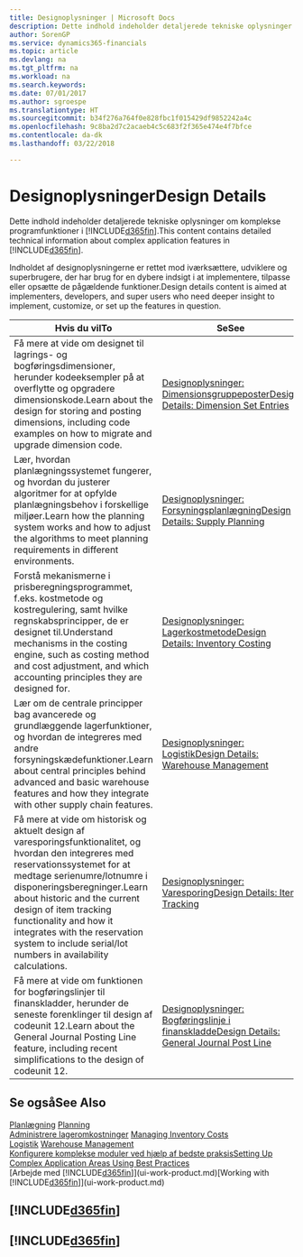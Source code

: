 ```yaml
---
title: Designoplysninger | Microsoft Docs
description: Dette indhold indeholder detaljerede tekniske oplysninger om komplekse programfunktioner i Finance and Operations, Business edition.
author: SorenGP
ms.service: dynamics365-financials
ms.topic: article
ms.devlang: na
ms.tgt_pltfrm: na
ms.workload: na
ms.search.keywords: 
ms.date: 07/01/2017
ms.author: sgroespe
ms.translationtype: HT
ms.sourcegitcommit: b34f276a764f0e828fbc1f015429df9852242a4c
ms.openlocfilehash: 9c8ba2d7c2acaeb4c5c683f2f365e474e4f7bfce
ms.contentlocale: da-dk
ms.lasthandoff: 03/22/2018

---
```

# <a name="design-details"></a><span data-ttu-id="6e9a7-103">Designoplysninger</span><span class="sxs-lookup"><span data-stu-id="6e9a7-103">Design Details</span></span>
<span data-ttu-id="6e9a7-104">Dette indhold indeholder detaljerede tekniske oplysninger om komplekse programfunktioner i [!INCLUDE[d365fin](includes/d365fin_md.md)].</span><span class="sxs-lookup"><span data-stu-id="6e9a7-104">This content contains detailed technical information about complex application features in [!INCLUDE[d365fin](includes/d365fin_md.md)].</span></span>  

 <span data-ttu-id="6e9a7-105">Indholdet af designoplysningerne er rettet mod iværksættere, udviklere og superbrugere, der har brug for en dybere indsigt i at implementere, tilpasse eller opsætte de pågældende funktioner.</span><span class="sxs-lookup"><span data-stu-id="6e9a7-105">Design details content is aimed at implementers, developers, and super users who need deeper insight to implement, customize, or set up the features in question.</span></span>  

|<span data-ttu-id="6e9a7-106">**Hvis du vil**</span><span class="sxs-lookup"><span data-stu-id="6e9a7-106">**To**</span></span>|<span data-ttu-id="6e9a7-107">**Se**</span><span class="sxs-lookup"><span data-stu-id="6e9a7-107">**See**</span></span>|  
|------------|-------------|  
|<span data-ttu-id="6e9a7-108">Få mere at vide om designet til lagrings- og bogføringsdimensioner, herunder kodeeksempler på at overflytte og opgradere dimensionskode.</span><span class="sxs-lookup"><span data-stu-id="6e9a7-108">Learn about the design for storing and posting dimensions, including code examples on how to migrate and upgrade dimension code.</span></span>|[<span data-ttu-id="6e9a7-109">Designoplysninger: Dimensionsgruppeposter</span><span class="sxs-lookup"><span data-stu-id="6e9a7-109">Design Details: Dimension Set Entries</span></span>](design-details-dimension-set-entries.md)|  
|<span data-ttu-id="6e9a7-110">Lær, hvordan planlægningssystemet fungerer, og hvordan du justerer algoritmer for at opfylde planlægningsbehov i forskellige miljøer.</span><span class="sxs-lookup"><span data-stu-id="6e9a7-110">Learn how the planning system works and how to adjust the algorithms to meet planning requirements in different environments.</span></span>|[<span data-ttu-id="6e9a7-111">Designoplysninger: Forsyningsplanlægning</span><span class="sxs-lookup"><span data-stu-id="6e9a7-111">Design Details: Supply Planning</span></span>](design-details-supply-planning.md)|  
|<span data-ttu-id="6e9a7-112">Forstå mekanismerne i prisberegningsprogrammet, f.eks. kostmetode og kostregulering, samt hvilke regnskabsprincipper, de er designet til.</span><span class="sxs-lookup"><span data-stu-id="6e9a7-112">Understand mechanisms in the costing engine, such as costing method and cost adjustment, and which accounting principles they are designed for.</span></span>|[<span data-ttu-id="6e9a7-113">Designoplysninger: Lagerkostmetode</span><span class="sxs-lookup"><span data-stu-id="6e9a7-113">Design Details: Inventory Costing</span></span>](design-details-inventory-costing.md)|  
|<span data-ttu-id="6e9a7-114">Lær om de centrale principper bag avancerede og grundlæggende lagerfunktioner, og hvordan de integreres med andre forsyningskædefunktioner.</span><span class="sxs-lookup"><span data-stu-id="6e9a7-114">Learn about central principles behind advanced and basic warehouse features and how they integrate with other supply chain features.</span></span>|[<span data-ttu-id="6e9a7-115">Designoplysninger: Logistik</span><span class="sxs-lookup"><span data-stu-id="6e9a7-115">Design Details: Warehouse Management</span></span>](design-details-warehouse-management.md)|  
|<span data-ttu-id="6e9a7-116">Få mere at vide om historisk og aktuelt design af varesporingsfunktionalitet, og hvordan den integreres med reservationssystemet for at medtage serienumre/lotnumre i disponeringsberegninger.</span><span class="sxs-lookup"><span data-stu-id="6e9a7-116">Learn about historic and the current design of item tracking functionality and how it integrates with the reservation system to include serial/lot numbers in availability calculations.</span></span>|[<span data-ttu-id="6e9a7-117">Designoplysninger: Varesporing</span><span class="sxs-lookup"><span data-stu-id="6e9a7-117">Design Details: Item Tracking</span></span>](design-details-item-tracking.md)|  
|<span data-ttu-id="6e9a7-118">Få mere at vide om funktionen for bogføringslinjer til finanskladder, herunder de seneste forenklinger til design af codeunit 12.</span><span class="sxs-lookup"><span data-stu-id="6e9a7-118">Learn about the General Journal Posting Line feature, including recent simplifications to the design of codeunit 12.</span></span>|[<span data-ttu-id="6e9a7-119">Designoplysninger: Bogføringslinje i finanskladde</span><span class="sxs-lookup"><span data-stu-id="6e9a7-119">Design Details: General Journal Post Line</span></span>](design-details-general-journal-post-line.md)|  

## <a name="see-also"></a><span data-ttu-id="6e9a7-120">Se også</span><span class="sxs-lookup"><span data-stu-id="6e9a7-120">See Also</span></span>  
 <span data-ttu-id="6e9a7-121">[Planlægning](production-planning.md) </span><span class="sxs-lookup"><span data-stu-id="6e9a7-121">[Planning](production-planning.md) </span></span>  
 <span data-ttu-id="6e9a7-122">[Administrere lageromkostninger](finance-manage-inventory-costs.md) </span><span class="sxs-lookup"><span data-stu-id="6e9a7-122">[Managing Inventory Costs](finance-manage-inventory-costs.md) </span></span>  
 <span data-ttu-id="6e9a7-123">[Logistik](warehouse-manage-warehouse.md) </span><span class="sxs-lookup"><span data-stu-id="6e9a7-123">[Warehouse Management](warehouse-manage-warehouse.md) </span></span>  
 [<span data-ttu-id="6e9a7-124">Konfigurere komplekse moduler ved hjælp af bedste praksis</span><span class="sxs-lookup"><span data-stu-id="6e9a7-124">Setting Up Complex Application Areas Using Best Practices</span></span>](set-up-complex-application-areas-using-best-practices.md)  
 <span data-ttu-id="6e9a7-125">[Arbejde med [!INCLUDE[d365fin](includes/d365fin_md.md)]](ui-work-product.md)</span><span class="sxs-lookup"><span data-stu-id="6e9a7-125">[Working with [!INCLUDE[d365fin](includes/d365fin_md.md)]](ui-work-product.md)</span></span>

 ## [!INCLUDE[d365fin](includes/free_trial_md.md)]  
 ## [!INCLUDE[d365fin](includes/training_link_md.md)]

